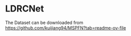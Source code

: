 # LDRCNet
The Dataset can be downloaded from https://github.com/kuijiang94/MSPFN?tab=readme-ov-file
